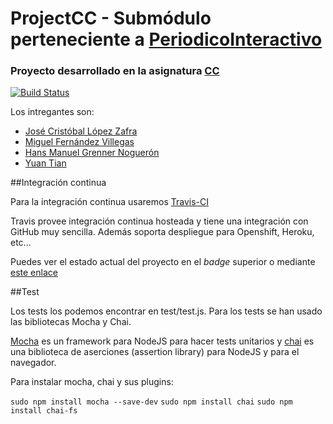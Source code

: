 # ProjectCC - Submódulo perteneciente a [PeriodicoInteractivo](https://github.com/ProyectCC/PeriodicoInteractivo)

### Proyecto desarrollado en la asignatura [CC](https://github.com/JJ/clases-CC-2015-16/)




[![Build Status](https://travis-ci.org/JCristobal/ProjectCC.svg?branch=master)](https://travis-ci.org/JCristobal/ProjectCC)

Los intregantes son:

* [José Cristóbal López Zafra](https://github.com/JCristobal)
* [Miguel Fernández Villegas](https://github.com/miguelfervi)
* [Hans Manuel Grenner Noguerón](https://github.com/enpi)
* [Yuan Tian](https://github.com/tianyuan87)



##Integración continua

Para la integración continua usaremos [Travis-CI](https://travis-ci.org/)

Travis provee integración continua hosteada y tiene una integración con GitHub muy sencilla.
Además soporta despliegue para Openshift, Heroku, etc...

Puedes ver el estado actual del proyecto en el *badge* superior o mediante [este enlace](https://travis-ci.org/JCristobal/ProjectCC)


##Test

Los tests los podemos encontrar en test/test.js. Para los tests se han usado las bibliotecas Mocha y Chai.

[Mocha](http://mochajs.org/) es un framework para NodeJS para hacer tests unitarios y [chai](http://chaijs.com/) es una biblioteca de aserciones (assertion library) para NodeJS y para el navegador.


Para instalar mocha, chai y sus plugins:

`sudo npm install mocha --save-dev`
`sudo npm install chai`
`sudo npm install chai-fs`
